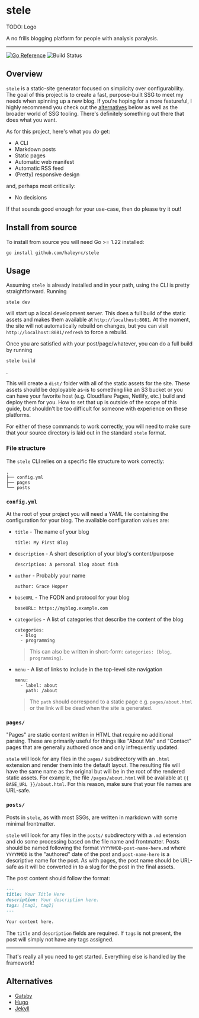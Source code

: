 # stele

TODO: Logo

A no frills blogging platform for people with analysis paralysis.

---

[![Go Reference](https://pkg.go.dev/badge/github.com/haleyrc/stele.svg)](https://pkg.go.dev/github.com/haleyrc/stele)
![Build Status](https://github.com/haleyrc/stele/actions/workflows/test.yml/badge.svg)

## Overview

`stele` is a static-site generator focused on simplicity over configurability. The goal of this project is to create a fast, purpose-built SSG to meet my needs when spinning up a new blog. If you're hoping for a more featureful, I highly recommend you check out the [alternatives](#alternatives) below as well as the broader world of SSG tooling. There's definitely something out there that does what you want.

As for this project, here's what you _do_ get:

* A CLI
* Markdown posts
* Static pages
* Automatic web manifest
* Automatic RSS feed
* (Pretty) responsive design

and, perhaps most critically:

* No decisions

If that sounds good enough for your use-case, then do please try it out!

## Install from source

To install from source you will need Go >= 1.22 installed:

```
go install github.com/haleyrc/stele
```

## Usage

Assuming `stele` is already installed and in your path, using the CLI is pretty
straightforward. Running

```
stele dev
```

will start up a local development server. This does a full build of the static assets and makes them available at `http://localhost:8081`. At the moment, the site will not automatically rebuild on changes, but you can visit `http://localhost:8081/refresh` to force a rebuild.

Once you are satisfied with your post/page/whatever, you can do a full build by running

```
stele build
```
.

This will create a `dist/` folder with all of the static assets for the site. These assets should be deployable as-is to something like an S3 bucket or you can have your favorite host (e.g. Cloudflare Pages, Netlify, etc.) build and deploy them for you. How to set that up is outside of the scope of this guide, but shouldn't be too difficult for someone with experience on these platforms.

For either of these commands to work correctly, you will need to make sure that your source directory is laid out in the standard `stele` format.

### File structure

The `stele` CLI relies on a specific file structure to work correctly:

```
.
├── config.yml
├── pages
└── posts
```

### `config.yml`

At the root of your project you will need a YAML file containing the configuration for your blog. The available configuration values are:

* `title` - The name of your blog
  ```
  title: My First Blog
  ```
* `description` - A short description of your blog's content/purpose
  ```
  description: A personal blog about fish
  ```
* `author` - Probably your name
  ```
  author: Grace Hopper
  ```
* `baseURL` - The FQDN and protocol for your blog
  ```
  baseURL: https://myblog.example.com
  ```
* `categories` - A list of categories that describe the content of the blog
  ```
  categories:
    - blog
    - programming
  ```
  > This can also be written in short-form: `categories: [blog, programming]`.
* `menu` - A list of links to include in the top-level site navigation
  ```
  menu:
    - label: about
      path: /about
  ```
  > The `path` should correspond to a static page e.g. `pages/about.html` or the link will be dead when the site is generated.

### `pages/`

"Pages" are static content written in HTML that require no additional parsing. These are primarily useful for things like "About Me" and "Contact" pages that are generally authored once and only infrequently updated.

`stele` will look for any files in the `pages/` subdirectory with an `.html` extension and render them into the default layout. The resulting file will have the same name as the original but will be in the root of the rendered static assets. For example, the file `/pages/about.html` will be available at `{{ BASE_URL }}/about.html`. For this reason, make sure that your file names are URL-safe.

### `posts/`

Posts in `stele`, as with most SSGs, are written in markdown with some minimal frontmatter.

`stele` will look for any files in the `posts/` subdirectory with a `.md` extension and do some processing based on the file name and frontmatter. Posts should be named following the format `YYYYMMDD-post-name-here.md` where `YYYYMMDD` is the "authored" date of the post and `post-name-here` is a descriptive name for the post. As with pages, the post name should be URL-safe as it will be converted in to a slug for the post in the final assets.

The post content should follow the format:

```markdown
---
title: Your Title Here
description: Your description here.
tags: [tag1, tag2]
---

Your content here.
```

The `title` and `description` fields are required. If `tags` is not present, the post will simply not have any tags assigned.

---

That's really all you need to get started. Everything else is handled by the framework!

## Alternatives

- [Gatsby](https://www.gatsbyjs.com/)
- [Hugo](https://gohugo.io/)
- [Jekyll](https://jekyllrb.com/)
